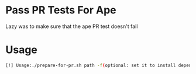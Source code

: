# Pass PR Tests For Ape
Lazy was to make sure that the ape PR test doesn't fail

# Usage
```bash
[!] Usage:./prepare-for-pr.sh path -f(optional: set it to install dependencies)
```

